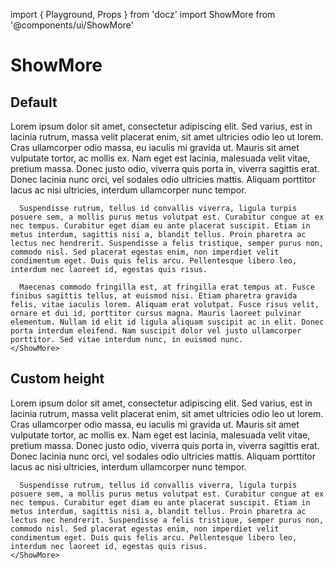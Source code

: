 import { Playground, Props } from 'docz'
import ShowMore from '@components/ui/ShowMore'

# ShowMore

<Props of={ShowMore} />

## Default

<Playground>
    <ShowMore>
      Lorem ipsum dolor sit amet, consectetur adipiscing elit. Sed varius, est in lacinia rutrum, massa velit placerat enim, sit amet ultricies odio leo ut lorem. Cras ullamcorper odio massa, eu iaculis mi gravida ut. Mauris sit amet vulputate tortor, ac mollis ex. Nam eget est lacinia, malesuada velit vitae, pretium massa. Donec justo odio, viverra quis porta in, viverra sagittis erat. Donec lacinia nunc orci, vel sodales odio ultricies mattis. Aliquam porttitor lacus ac nisi ultricies, interdum ullamcorper nunc tempor.

      Suspendisse rutrum, tellus id convallis viverra, ligula turpis posuere sem, a mollis purus metus volutpat est. Curabitur congue at ex nec tempus. Curabitur eget diam eu ante placerat suscipit. Etiam in metus interdum, sagittis nisi a, blandit tellus. Proin pharetra ac lectus nec hendrerit. Suspendisse a felis tristique, semper purus non, commodo nisl. Sed placerat egestas enim, non imperdiet velit condimentum eget. Duis quis felis arcu. Pellentesque libero leo, interdum nec laoreet id, egestas quis risus.

      Maecenas commodo fringilla est, at fringilla erat tempus at. Fusce finibus sagittis tellus, at euismod nisi. Etiam pharetra gravida felis, vitae iaculis lorem. Aliquam erat volutpat. Fusce risus velit, ornare et dui id, porttitor cursus magna. Mauris laoreet pulvinar elementum. Nullam id elit id ligula aliquam suscipit ac in elit. Donec porta interdum eleifend. Nam suscipit dolor vel justo ullamcorper porttitor. Sed vitae interdum nunc, in euismod nunc.
    </ShowMore>
</Playground>

## Custom height

<Playground>
    <ShowMore height={200}>
      Lorem ipsum dolor sit amet, consectetur adipiscing elit. Sed varius, est in lacinia rutrum, massa velit placerat enim, sit amet ultricies odio leo ut lorem. Cras ullamcorper odio massa, eu iaculis mi gravida ut. Mauris sit amet vulputate tortor, ac mollis ex. Nam eget est lacinia, malesuada velit vitae, pretium massa. Donec justo odio, viverra quis porta in, viverra sagittis erat. Donec lacinia nunc orci, vel sodales odio ultricies mattis. Aliquam porttitor lacus ac nisi ultricies, interdum ullamcorper nunc tempor.

      Suspendisse rutrum, tellus id convallis viverra, ligula turpis posuere sem, a mollis purus metus volutpat est. Curabitur congue at ex nec tempus. Curabitur eget diam eu ante placerat suscipit. Etiam in metus interdum, sagittis nisi a, blandit tellus. Proin pharetra ac lectus nec hendrerit. Suspendisse a felis tristique, semper purus non, commodo nisl. Sed placerat egestas enim, non imperdiet velit condimentum eget. Duis quis felis arcu. Pellentesque libero leo, interdum nec laoreet id, egestas quis risus.
    </ShowMore>
</Playground>
